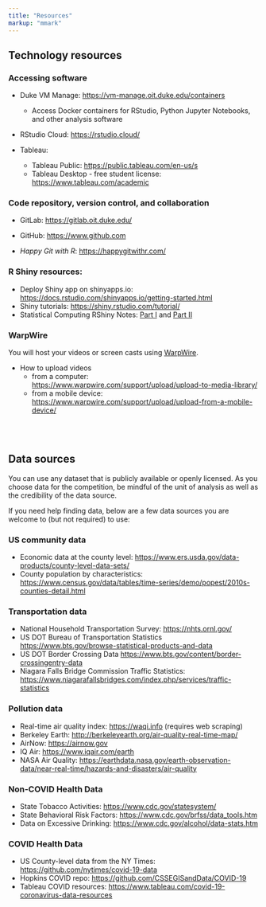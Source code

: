 ```yaml
---
title: "Resources"
markup: "mmark"
---
```


## Technology resources

### Accessing software

- Duke VM Manage: https://vm-manage.oit.duke.edu/containers
    - Access Docker containers for RStudio, Python Jupyter Notebooks, and other analysis software

- RStudio Cloud: https://rstudio.cloud/ 

- Tableau: 
  - Tableau Public: https://public.tableau.com/en-us/s 
  - Tableau Desktop - free student license: https://www.tableau.com/academic

### Code repository, version control, and collaboration 

- GitLab: https://gitlab.oit.duke.edu/

- GitHub: https://www.github.com

- *Happy Git with R*: https://happygitwithr.com/ 

### R Shiny resources: 

- Deploy Shiny app on shinyapps.io: https://docs.rstudio.com/shinyapps.io/getting-started.html
- Shiny tutorials: https://shiny.rstudio.com/tutorial/
- Statistical Computing RShiny Notes: [Part I](https://shawnsanto.com/files/sta323/slides/lec-9a-shiny1.html#1) and [Part II](https://shawnsanto.com/files/sta323/slides/lec-9b-shiny2.html#1)

### WarpWire

You will host your videos or screen casts using [WarpWire](https://launch.warpwire.duke.edu/). 

- How to upload videos
  - from a computer: https://www.warpwire.com/support/upload/upload-to-media-library/
  - from a mobile device:  https://www.warpwire.com/support/upload/upload-from-a-mobile-device/

<br><br>

## Data sources

You can use any dataset that is publicly available or openly licensed. As you choose data for the competition, be mindful of the unit of analysis as well as the credibility of the data source. 

If you need help finding data, below are a few data sources you are welcome to (but not required) to use: 

### US community data
- Economic data at the county level:
https://www.ers.usda.gov/data-products/county-level-data-sets/
- County population by characteristics:
https://www.census.gov/data/tables/time-series/demo/popest/2010s-counties-detail.html 

### Transportation data

- National Household Transportation Survey: https://nhts.ornl.gov/ 
- US DOT Bureau of Transportation Statistics https://www.bts.gov/browse-statistical-products-and-data
- US DOT Border Crossing Data https://www.bts.gov/content/border-crossingentry-data
- Niagara Falls Bridge Commission Traffic Statistics:  https://www.niagarafallsbridges.com/index.php/services/traffic-statistics

### Pollution data

- Real-time air quality index: https://waqi.info (requires web scraping)
- Berkeley Earth: http://berkeleyearth.org/air-quality-real-time-map/ 
- AirNow: https://airnow.gov
- IQ Air: https://www.iqair.com/earth
- NASA Air Quality: https://earthdata.nasa.gov/earth-observation-data/near-real-time/hazards-and-disasters/air-quality

### Non-COVID Health Data 
- State Tobacco Activities: https://www.cdc.gov/statesystem/
- State Behavioral Risk Factors: https://www.cdc.gov/brfss/data_tools.htm 
- Data on Excessive Drinking: https://www.cdc.gov/alcohol/data-stats.htm

### COVID Health Data

- US County-level data from the NY Times: https://github.com/nytimes/covid-19-data
- Hopkins COVID repo:  https://github.com/CSSEGISandData/COVID-19
- Tableau COVID resources: https://www.tableau.com/covid-19-coronavirus-data-resources

